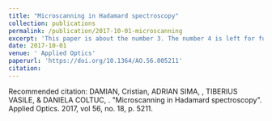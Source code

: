```yaml
---
title: "Microscanning in Hadamard spectroscopy"
collection: publications
permalink: /publication/2017-10-01-microscanning
excerpt: 'This paper is about the number 3. The number 4 is left for future work.'
date: 2017-10-01
venue: ' Applied Optics'
paperurl: 'https://doi.org/10.1364/AO.56.005211'
citation: 
---
```


Recommended citation: DAMIAN, Cristian, ADRIAN SIMA, , TIBERIUS VASILE, & DANIELA COLTUC, . "Microscanning in Hadamard spectroscopy". Applied Optics. 2017, vol 56, no. 18, p. 5211.

